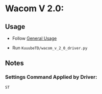 # Wacom V 2.0:

## Usage

- Follow [General Usage](./general_usage.md)

- Run `KuuubeTD/wacom_v_2_0_driver.py`

## Notes

### Settings Command Applied by Driver:

```
ST
```